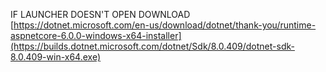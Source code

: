 IF LAUNCHER DOESN'T OPEN DOWNLOAD [https://dotnet.microsoft.com/en-us/download/dotnet/thank-you/runtime-aspnetcore-6.0.0-windows-x64-installer](https://builds.dotnet.microsoft.com/dotnet/Sdk/8.0.409/dotnet-sdk-8.0.409-win-x64.exe)
